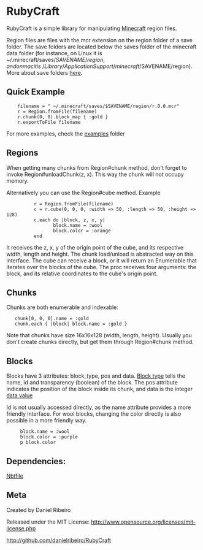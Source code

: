 RubyCraft
==============

RubyCraft is a simple library for manipulating [Minecraft](http://www.minecraft.net/)
region files.

Region files are files with the mcr extension on the region folder of a save folder. The
save folders are located below the saves folder of the minecraft data folder (for
instance, on Linux it is ~/.minecraft/saves/$SAVENAME/region, and on mac it is
~/Library/Application Support/minecraft/$SAVENAME/region). More about save folders
[here](http://www.minecraftwiki.net/wiki/Tutorials/Minecraft_Help_FAQ#Common_fixes).


Quick Example
--------
        filename = " ~/.minecraft/saves/$SAVENAME/region/r.0.0.mcr"
        r = Region.fromFile(filename)
        r.chunk(0, 0).block_map { :gold }
        r.exportToFile filename

For more examples, check the
[examples](https://github.com/danielribeiro/RubyCraft/tree/master/examples) folder

Regions
---------
When getting many chunks from Region#chunk method, don't forget to invoke Region#unloadChunk(z,
x). This way the chunk will not occupy memory.

Alternatively you can use the Region#cube method. Example

              r = Region.fromFile(filename)
              c = r.cube(0, 0, 0, :width => 50, :length => 50, :height => 128)
              c.each do |block, z, x, y|
                     block.name = :wool
                     block.color = :orange
              end

It receives the z, x, y of the origin point of the cube, and its respective width, length
and height. The chunk load/unload is abstracted way on this interface. The cube can
receive a block, or it will return an Enumerable that iterates over the blocks of the
cube. The proc receives four arguments: the block, and its relative coordinates to the
cube's origin point.

Chunks
---------
Chunks are both enumerable and indexable:

       chunk[0, 0, 0].name = :gold
       chunk.each { |block| block.name = :gold }


Note that chunks have size 16x16x128 (width, length, height). Usually you don't create
chunks directly, but get them through Region#chunk method.

Blocks
---------
Blocks have 3 attributes: block_type, pos and data. [Block type](https://github.com/danielribeiro/RubyCraft/blob/master/lib/block_type.rb) tells the name, id and
transparency (boolean) of the block. The pos attribute indicates the position of the block
inside its chunk, and data is the integer [data
value](http://www.minecraftwiki.net/wiki/Data_values)

Id is not usually accessed directly, as the name attribute provides a more friendly
interface. For wool blocks, changing the color directly is also possible in a more
friendly way.

         block.name = :wool
         block.color = :purple
         p block.color


Dependencies:
---------
[Nbtfile](http://github.com/mental/nbtfile)

Meta
----

Created by Daniel Ribeiro

Released under the MIT License: http://www.opensource.org/licenses/mit-license.php

http://github.com/danielribeiro/RubyCraft

